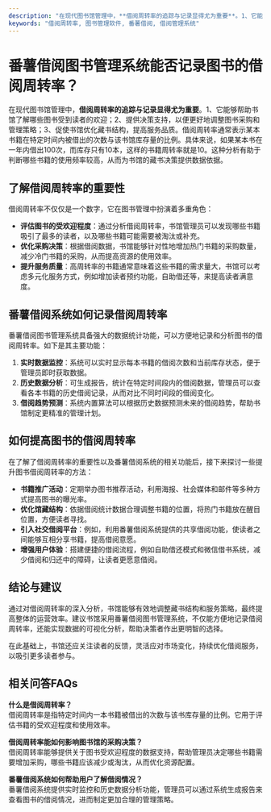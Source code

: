 ```yaml
---
description: "在现代图书馆管理中，**借阅周转率的追踪与记录显得尤为重要**。1、它能够帮助书馆了解哪些图书受到读者的欢迎；2、提供决策支持，以便更好地调整图书采购和管理策略；3、促使书馆优化藏书结构，提高服务品质。借阅周转率通常表示某本书籍在特定时间内被借出的次数与该书馆库存量的比例。具体来说，如果某本书在一年内借出100次，而库存只有10本，这样的书籍周转率就是10。这种分析有助于判断哪些书籍的使用频率较高，从而为书馆的藏书决策提供数据依据。"
keywords: "借阅周转率, 图书管理软件, 番薯借阅, 借阅管理系统"
---
```

# 番薯借阅图书管理系统能否记录图书的借阅周转率？

在现代图书馆管理中，**借阅周转率的追踪与记录显得尤为重要**。1、它能够帮助书馆了解哪些图书受到读者的欢迎；2、提供决策支持，以便更好地调整图书采购和管理策略；3、促使书馆优化藏书结构，提高服务品质。借阅周转率通常表示某本书籍在特定时间内被借出的次数与该书馆库存量的比例。具体来说，如果某本书在一年内借出100次，而库存只有10本，这样的书籍周转率就是10。这种分析有助于判断哪些书籍的使用频率较高，从而为书馆的藏书决策提供数据依据。

## 了解借阅周转率的重要性

借阅周转率不仅仅是一个数字，它在图书管理中扮演着多重角色：

- **评估图书的受欢迎程度**：通过分析借阅周转率，书馆管理员可以发现哪些书籍吸引了最多的读者，以及哪些书籍可能需要被淘汰或补充。
- **优化采购决策**：根据借阅数据，书馆能够针对性地增加热门书籍的采购数量，减少冷门书籍的采购，从而提高资源的使用效率。
- **提升服务质量**：高周转率的书籍通常意味着这些书籍的需求量大，书馆可以考虑多元化服务方式，例如增加读者预约功能，自助借还等，来提高读者满意度。

## 番薯借阅系统如何记录借阅周转率

番薯借阅图书管理系统具备强大的数据统计功能，可以方便地记录和分析图书的借阅周转率。如下是其主要功能：

1. **实时数据监控**：系统可以实时显示每本书籍的借阅次数和当前库存状态，便于管理员即时获取数据。
2. **历史数据分析**：可生成报告，统计在特定时间段内的借阅数据，管理员可以查看各本书籍的历史借阅记录，从而对比不同时间段的借阅变化。
3. **借阅趋势预测**：系统内置算法可以根据历史数据预测未来的借阅趋势，帮助书馆制定更精准的管理计划。

## 如何提高图书的借阅周转率

在了解了借阅周转率的重要性以及番薯借阅系统的相关功能后，接下来探讨一些提升图书借阅周转率的方法：

- **书籍推广活动**：定期举办图书推荐活动，利用海报、社会媒体和邮件等多种方式提高图书的曝光率。
- **优化馆藏结构**：依据借阅统计数据合理调整书籍的位置，将热门书籍放在醒目位置，方便读者寻找。
- **引入社交借阅平台**：例如，利用番薯借阅系统提供的共享借阅功能，使读者之间能够互相分享书籍，提高借阅意愿。
- **增强用户体验**：搭建便捷的借阅流程，例如自助借还模式和微信借书系统，减少借阅和归还中的障碍，让读者更愿意借阅。

## 结论与建议

通过对借阅周转率的深入分析，书馆能够有效地调整藏书结构和服务策略，最终提高整体的运营效率。建议书馆采用番薯借阅图书管理系统，不仅能方便地记录借阅周转率，还能实现数据的可视化分析，帮助决策者作出更明智的选择。

在此基础上，书馆还应关注读者的反馈，灵活应对市场变化，持续优化借阅服务，以吸引更多读者参与。

## 相关问答FAQs

**什么是借阅周转率？**  
借阅周转率是指特定时间内一本书籍被借出的次数与该书库存量的比例。它用于评估书籍的受欢迎程度和使用效率。

**借阅周转率能如何影响图书馆的采购决策？**  
借阅周转率能够提供关于图书受欢迎程度的数据支持，帮助管理员决定哪些书籍需要增加采购，哪些书籍应该减少或淘汰，从而优化资源配置。

**番薯借阅系统如何帮助用户了解借阅情况？**  
番薯借阅系统提供实时监控和历史数据分析功能，管理员可以通过系统生成报告来查看图书的借阅情况，进而制定更加合理的管理策略。
